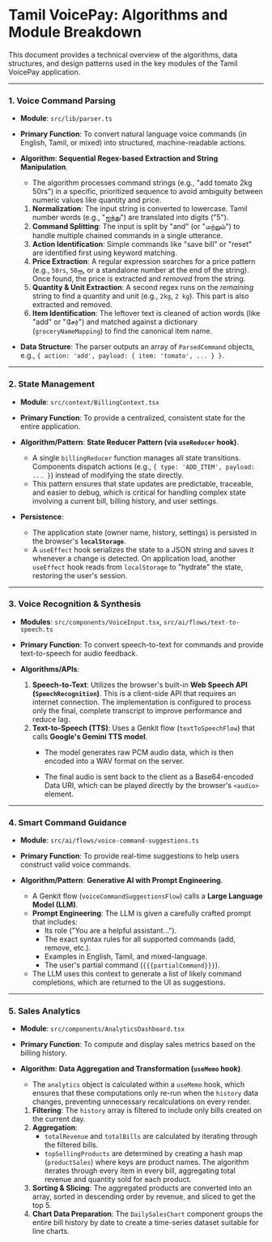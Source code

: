 # Tamil VoicePay: Algorithms and Module Breakdown

This document provides a technical overview of the algorithms, data structures, and design patterns used in the key modules of the Tamil VoicePay application.

---

### 1. Voice Command Parsing

- **Module**: `src/lib/parser.ts`
- **Primary Function**: To convert natural language voice commands (in English, Tamil, or mixed) into structured, machine-readable actions.

- **Algorithm**: **Sequential Regex-based Extraction and String Manipulation**.
  - The algorithm processes command strings (e.g., "add tomato 2kg 50rs") in a specific, prioritized sequence to avoid ambiguity between numeric values like quantity and price.
  1.  **Normalization**: The input string is converted to lowercase. Tamil number words (e.g., "ஐந்து") are translated into digits ("5").
  2.  **Command Splitting**: The input is split by "and" (or "மற்றும்") to handle multiple chained commands in a single utterance.
  3.  **Action Identification**: Simple commands like "save bill" or "reset" are identified first using keyword matching.
  4.  **Price Extraction**: A regular expression searches for a price pattern (e.g., `50rs`, `50ரூ`, or a standalone number at the end of the string). Once found, the price is extracted and *removed* from the string.
  5.  **Quantity & Unit Extraction**: A second regex runs on the *remaining* string to find a quantity and unit (e.g., `2kg`, `2 kg`). This part is also extracted and removed.
  6.  **Item Identification**: The leftover text is cleaned of action words (like "add" or "சேர்") and matched against a dictionary (`groceryNameMapping`) to find the canonical item name.

- **Data Structure**: The parser outputs an array of `ParsedCommand` objects, e.g., `{ action: 'add', payload: { item: 'tomato', ... } }`.

---

### 2. State Management

- **Module**: `src/context/BillingContext.tsx`
- **Primary Function**: To provide a centralized, consistent state for the entire application.

- **Algorithm/Pattern**: **State Reducer Pattern (via `useReducer` hook)**.
  - A single `billingReducer` function manages all state transitions. Components dispatch actions (e.g., `{ type: 'ADD_ITEM', payload: ... }`) instead of modifying the state directly.
  - This pattern ensures that state updates are predictable, traceable, and easier to debug, which is critical for handling complex state involving a current bill, billing history, and user settings.

- **Persistence**:
  - The application state (owner name, history, settings) is persisted in the browser's **`localStorage`**.
  - A `useEffect` hook serializes the state to a JSON string and saves it whenever a change is detected. On application load, another `useEffect` hook reads from `localStorage` to "hydrate" the state, restoring the user's session.

---

### 3. Voice Recognition & Synthesis

- **Modules**: `src/components/VoiceInput.tsx`, `src/ai/flows/text-to-speech.ts`
- **Primary Function**: To convert speech-to-text for commands and provide text-to-speech for audio feedback.

- **Algorithms/APIs**:
  1.  **Speech-to-Text**: Utilizes the browser's built-in **Web Speech API (`SpeechRecognition`)**. This is a client-side API that requires an internet connection. The implementation is configured to process only the final, complete transcript to improve performance and reduce lag.
  2.  **Text-to-Speech (TTS)**: Uses a Genkit flow (`textToSpeechFlow`) that calls **Google's Gemini TTS model**.
      - The model generates raw PCM audio data, which is then encoded into a WAV format on the server.
      
      - The final audio is sent back to the client as a Base64-encoded Data URI, which can be played directly by the browser's `<audio>` element.

---

### 4. Smart Command Guidance

- **Module**: `src/ai/flows/voice-command-suggestions.ts`
- **Primary Function**: To provide real-time suggestions to help users construct valid voice commands.

- **Algorithm/Pattern**: **Generative AI with Prompt Engineering**.
  - A Genkit flow (`voiceCommandSuggestionsFlow`) calls a **Large Language Model (LLM)**.
  - **Prompt Engineering**: The LLM is given a carefully crafted prompt that includes:
    - Its role ("You are a helpful assistant...").
    - The exact syntax rules for all supported commands (add, remove, etc.).
    - Examples in English, Tamil, and mixed-language.
    - The user's partial command (`{{{partialCommand}}}`).
  - The LLM uses this context to generate a list of likely command completions, which are returned to the UI as suggestions.

---

### 5. Sales Analytics

- **Module**: `src/components/AnalyticsDashboard.tsx`
- **Primary Function**: To compute and display sales metrics based on the billing history.

- **Algorithm**: **Data Aggregation and Transformation (`useMemo` hook)**.
  - The `analytics` object is calculated within a `useMemo` hook, which ensures that these computations only re-run when the `history` data changes, preventing unnecessary recalculations on every render.
  1.  **Filtering**: The `history` array is filtered to include only bills created on the current day.
  2.  **Aggregation**:
      - `totalRevenue` and `totalBills` are calculated by iterating through the filtered bills.
      - `topSellingProducts` are determined by creating a hash map (`productSales`) where keys are product names. The algorithm iterates through every item in every bill, aggregating total revenue and quantity sold for each product.
  3.  **Sorting & Slicing**: The aggregated products are converted into an array, sorted in descending order by revenue, and sliced to get the top 5.
  4.  **Chart Data Preparation**: The `DailySalesChart` component groups the entire bill history by date to create a time-series dataset suitable for line charts.
